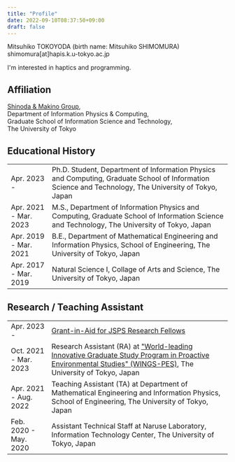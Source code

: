 ```yaml
---
title: "Profile"
date: 2022-09-10T08:37:50+09:00
draft: false
---
```


Mitsuhiko TOKOYODA (birth name: Mitsuhiko SHIMOMURA)  
shimomura[at]hapis.k.u-tokyo.ac.jp

I'm interested in haptics and programming.

## Affiliation

[Shinoda & Makino Group](https://hapislab.org/),  
Department of Information Physics & Computing,  
Graduate School of Information Science and Technology,  
The University of Tokyo

## Educational History

|                       |                                                                                                                                              |
| :-------------------- | :------------------------------------------------------------------------------------------------------------------------------------------- |
| Apr. 2023 -           | Ph.D. Student, Department of Information Physics and Computing, Graduate School of Information Science and Technology, The University of Tokyo, Japan |
| Apr. 2021 - Mar. 2023 | M.S., Department of Information Physics and Computing, Graduate School of Information Science and Technology, The University of Tokyo, Japan |
| Apr. 2019 - Mar. 2021 | B.E., Department of Mathematical Engineering and Information Physics, School of Engineering, The University of Tokyo, Japan                  |
| Apr. 2017 - Mar. 2019 | Natural Science I, Collage of Arts and Science, The University of Tokyo, Japan                                                               |

## Research / Teaching Assistant

|                       |                                                                                                                                                                                                                   |
| :-------------------- | :---------------------------------------------------------------------------------------------------------------------------------------------------------------------------------------------------------------- |
| Apr. 2023 -           | [Grant-in-Aid for JSPS Research Fellows](https://www.jsps.go.jp/english/e-grants/) |
| Oct. 2021 - Mar. 2023 | Research Assistant (RA) at ["World-leading Innovative Graduate Study Program in Proactive Environmental Studies" (WINGS-PES)](https://wings-pes.edu.k.u-tokyo.ac.jp/home-english), The University of Tokyo, Japan |
| Apr. 2021 - Aug. 2022 | Teaching Assistant (TA) at Department of Mathematical Engineering and Information Physics, School of Engineering, The University of Tokyo, Japan                                                                  |
| Feb. 2020 - May. 2020 | Assistant Technical Staff at Naruse Laboratory, Information Technology Center, The University of Tokyo, Japan                                                                                                     |
